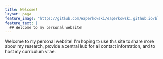 ```yaml
---
title: Welcome! 
layout: page
feature_image: "https://github.com/eaperkowski/eaperkowski.github.io/blob/master/files/ecolab_fieldwork.jpeg"
feature_text: |
  ## Welcome to my personal website!
---
```


Welcome to my personal website! I'm hoping to use this site to share more about my research, provide a central hub for all contact information, and to host my curriculum vitae.
